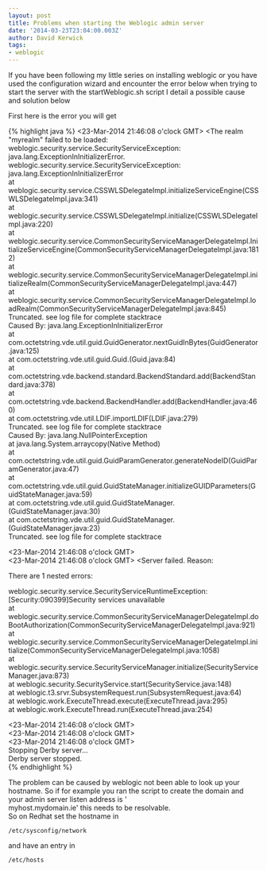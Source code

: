 ```yaml
---
layout: post
title: Problems when starting the Weblogic admin server
date: '2014-03-23T23:04:00.003Z'
author: David Kerwick
tags:
- weblogic
---
```


If you have been following my little series on installing weblogic or you have used the configuration wizard and encounter the error below when trying to start the server with the startWeblogic.sh script I detail a possible cause and solution below  

First here is the error you will get  

{% highlight java %}
<23-Mar-2014 21:46:08 o'clock GMT> <Error> <Security> <BEA-090870> <The realm "myrealm" failed to be loaded: weblogic.security.service.SecurityServiceException: java.lang.ExceptionInInitializerError.  
weblogic.security.service.SecurityServiceException: java.lang.ExceptionInInitializerError  
 at weblogic.security.service.CSSWLSDelegateImpl.initializeServiceEngine(CSSWLSDelegateImpl.java:341)  
 at weblogic.security.service.CSSWLSDelegateImpl.initialize(CSSWLSDelegateImpl.java:220)  
 at weblogic.security.service.CommonSecurityServiceManagerDelegateImpl.InitializeServiceEngine(CommonSecurityServiceManagerDelegateImpl.java:1812)  
 at weblogic.security.service.CommonSecurityServiceManagerDelegateImpl.initializeRealm(CommonSecurityServiceManagerDelegateImpl.java:447)  
 at weblogic.security.service.CommonSecurityServiceManagerDelegateImpl.loadRealm(CommonSecurityServiceManagerDelegateImpl.java:845)  
 Truncated. see log file for complete stacktrace  
Caused By: java.lang.ExceptionInInitializerError  
 at com.octetstring.vde.util.guid.GuidGenerator.nextGuidInBytes(GuidGenerator.java:125)  
 at com.octetstring.vde.util.guid.Guid.<init>(Guid.java:84)  
 at com.octetstring.vde.backend.standard.BackendStandard.add(BackendStandard.java:378)  
 at com.octetstring.vde.backend.BackendHandler.add(BackendHandler.java:460)  
 at com.octetstring.vde.util.LDIF.importLDIF(LDIF.java:279)  
 Truncated. see log file for complete stacktrace  
Caused By: java.lang.NullPointerException  
 at java.lang.System.arraycopy(Native Method)  
 at com.octetstring.vde.util.guid.GuidParamGenerator.generateNodeID(GuidParamGenerator.java:47)  
 at com.octetstring.vde.util.guid.GuidStateManager.initializeGUIDParameters(GuidStateManager.java:59)  
 at com.octetstring.vde.util.guid.GuidStateManager.<init>(GuidStateManager.java:30)  
 at com.octetstring.vde.util.guid.GuidStateManager.<clinit>(GuidStateManager.java:23)  
 Truncated. see log file for complete stacktrace  
>   
<23-Mar-2014 21:46:08 o'clock GMT> <Notice> <Security> <BEA-090082> <Security initializing using security realm myrealm.>   
<23-Mar-2014 21:46:08 o'clock GMT> <Critical> <WebLogicServer> <BEA-000362> <Server failed. Reason:   

There are 1 nested errors:  

weblogic.security.service.SecurityServiceRuntimeException: [Security:090399]Security services unavailable  
 at weblogic.security.service.CommonSecurityServiceManagerDelegateImpl.doBootAuthorization(CommonSecurityServiceManagerDelegateImpl.java:921)  
 at weblogic.security.service.CommonSecurityServiceManagerDelegateImpl.initialize(CommonSecurityServiceManagerDelegateImpl.java:1058)  
 at weblogic.security.service.SecurityServiceManager.initialize(SecurityServiceManager.java:873)  
 at weblogic.security.SecurityService.start(SecurityService.java:148)  
 at weblogic.t3.srvr.SubsystemRequest.run(SubsystemRequest.java:64)  
 at weblogic.work.ExecuteThread.execute(ExecuteThread.java:295)  
 at weblogic.work.ExecuteThread.run(ExecuteThread.java:254)  

>   
<23-Mar-2014 21:46:08 o'clock GMT> <Notice> <WebLogicServer> <BEA-000365> <Server state changed to FAILED.>   
<23-Mar-2014 21:46:08 o'clock GMT> <Error> <WebLogicServer> <BEA-000383> <A critical service failed. The server will shut itself down.>   
<23-Mar-2014 21:46:08 o'clock GMT> <Notice> <WebLogicServer> <BEA-000365> <Server state changed to FORCE_SHUTTING_DOWN.>   
Stopping Derby server...  
Derby server stopped.  
{% endhighlight %}

The problem can be caused by weblogic not been able to look up your hostname. So if for example you ran the script to create the domain and your admin server listen address is '   
myhost.mydomain.ie' this needs to be resolvable.  
So on Redhat set the hostname in  

`/etc/sysconfig/network`


and have an entry in  

`/etc/hosts`
